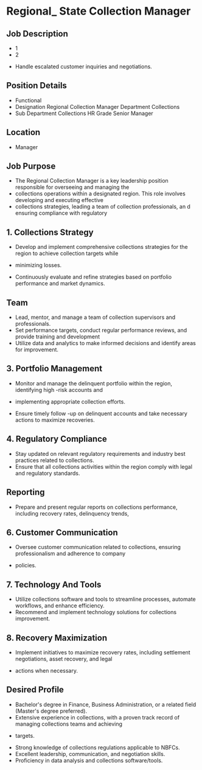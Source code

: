 # Regional_ State Collection Manager

## Job Description

* 1
* 2
- Handle escalated customer inquiries and negotiations.

## Position Details

* Functional
* Designation  Regional Collection Manager  Department  Collections
* Sub Department  Collections  HR Grade  Senior Manager

## Location

* Manager

## Job Purpose

* The Regional Collection Manager is a key leadership position responsible for overseeing and managing the
* collections operations within a designated region. This role involves developing and executing effective
* collections strategies, leading a team of collection professionals, an d ensuring compliance with regulatory

## 1. Collections Strategy

- Develop and implement comprehensive collections strategies for the region to achieve collection targets while
* minimizing losses.
- Continuously evaluate and refine strategies based on portfolio performance and market dynamics.

## Team

- Lead, mentor, and manage a team of collection supervisors and professionals.
- Set performance targets, conduct regular performance reviews, and provide training and development
- Utilize data and analytics to make informed decisions and identify areas for improvement.

## 3. Portfolio Management

- Monitor and manage the delinquent portfolio within the region, identifying high -risk accounts and
* implementing appropriate collection efforts.
- Ensure timely follow -up on delinquent accounts and take necessary actions to maximize recoveries.

## 4. Regulatory Compliance

- Stay updated on relevant regulatory requirements and industry best practices related to collections.
- Ensure that all collections activities within the region comply with legal and regulatory standards.

## Reporting

- Prepare and present regular reports on collections performance, including recovery rates, delinquency trends,

## 6. Customer Communication

- Oversee customer communication related to collections, ensuring professionalism and adherence to company
* policies.

## 7. Technology And Tools

- Utilize collections software and tools to streamline processes, automate workflows, and enhance efficiency.
- Recommend and implement technology solutions for collections improvement.

## 8. Recovery Maximization

- Implement initiatives to maximize recovery rates, including settlement negotiations, asset recovery, and legal
* actions when necessary.

## Desired Profile

- Bachelor's degree in Finance, Business Administration, or a related field (Master's degree preferred).
- Extensive experience in collections, with a proven track record of managing collections teams and achieving
* targets.
- Strong knowledge of collections regulations applicable to NBFCs.
- Excellent leadership, communication, and negotiation skills.
- Proficiency in data analysis and collections software/tools.
